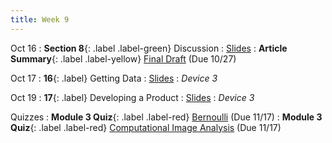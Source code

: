 ```yaml
---
title: Week 9
---
```


Oct 16
: **Section 8**{: .label .label-green} Discussion
  : [Slides](https://bcourses.berkeley.edu/courses/1526813/files/folder/Discussions/Week%209?preview=87268135)
: **Article Summary**{: .label .label-yellow} [Final Draft](https://bcourses.berkeley.edu/courses/1526813/assignments/8610402) (Due 10/27)

Oct 17
: **16**{: .label} Getting Data
  : [Slides](https://bcourses.berkeley.edu/courses/1526813/files/folder/Lectures?preview=87181475)
: _Device 3_

Oct 19
: **17**{: .label} Developing a Product
  : [Slides](https://bcourses.berkeley.edu/courses/1526813/files/folder/Lectures?preview=87203363)
: _Device 3_

Quizzes
: **Module 3 Quiz**{: .label .label-red} [Bernoulli](https://bcourses.berkeley.edu/courses/1526813/assignments/8610392) (Due 11/17)
: **Module 3 Quiz**{: .label .label-red} [Computational Image Analysis](https://bcourses.berkeley.edu/courses/1526813/assignments/8610393) (Due 11/17)